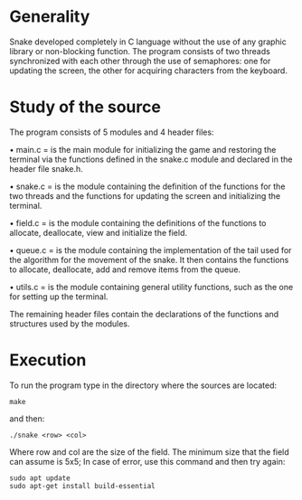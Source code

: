 # Generality
Snake developed completely in C language without the use of any graphic library or non-blocking function.
The program consists of two threads synchronized with each other through the use of semaphores: one for updating the screen, the other for acquiring characters from the keyboard.
# Study of the source
The program consists of 5 modules and 4 header files:
    
• main.c = is the main module for initializing the game and restoring the terminal via the functions defined in the   snake.c module and declared in the header file snake.h.

• snake.c = is the module containing the definition of the functions for the two threads and the functions for updating the screen and initializing the terminal.

• field.c = is the module containing the definitions of the functions to allocate, deallocate, view and initialize the field.

• queue.c = is the module containing the implementation of the tail used for the algorithm for the movement of the snake. It then contains the functions to allocate, deallocate, add and remove items from the queue.

• utils.c = is the module containing general utility functions, such as the one for setting up the terminal.

The remaining header files contain the declarations of the functions and structures used by the modules.

# Execution
To run the program type in the directory where the sources are located:

    make

and then:

    ./snake <row> <col>

Where row and col are the size of the field. The minimum size that the field can assume is 5x5;
In case of error, use this command and then try again:

    sudo apt update
    sudo apt-get install build-essential

